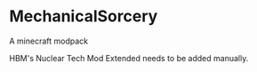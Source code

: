 # MechanicalSorcery
A minecraft modpack

HBM's Nuclear Tech Mod Extended needs to be added manually.
